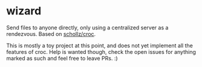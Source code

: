 # wizard

Send files to anyone directly, only using a centralized server as a rendezvous. Based on [schollz/croc](https://github.com/schollz/croc).

This is mostly a toy project at this point, and does not yet implement all the features of croc. Help is wanted though, check the open issues for anything marked as such and feel free to leave PRs. :)
